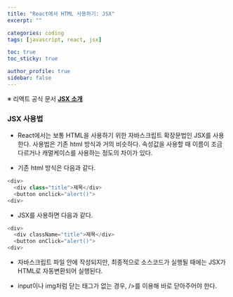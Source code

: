 ```yaml
---
title: "React에서 HTML 사용하기: JSX"
excerpt: ""

categories: coding
tags: [javascript, react, jsx]

toc: true
toc_sticky: true

author_profile: true
sidebar: false
---
```

※ 리액트 공식 문서 [**JSX 소개**](https://ko.reactjs.org/docs/introducing-jsx.html)
### JSX 사용법

- React에서는 보통 HTML을 사용하기 위한 자바스크립트 확장문법인 JSX를 사용한다. 사용법은 기존 html 방식과 거의 비슷하다. 속성값을 사용할 때 이름이 조금 다르거나 캐멀케이스를 사용하는 정도의 차이가 있다.

- 기존 html 방식은 다음과 같다.
```javascript
<div>
  <div class="title">제목</div>
  <button onclick="alert()">
<div>
```

- JSX를 사용하면 다음과 같다.
```javascript
<div>
  <div className="title">제목</div>
  <button onClick="alert()">
<div>
```

- 자바스크립트 파일 안에 작성되지만, 최종적으로 소스코드가 실행될 때에는 JSX가 HTML로 자동변환되어 실행된다.

- input이나 img처럼 닫는 태그가 없는 경우, />를 이용해 바로 닫아주어야 한다.